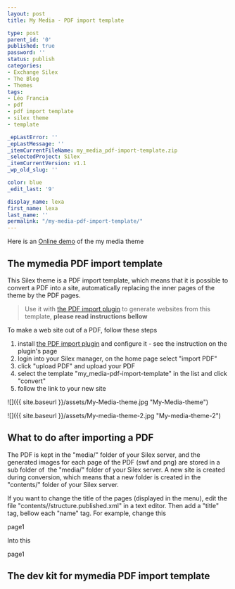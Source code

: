 ```yaml
---
layout: post
title: My Media - PDF import template

type: post
parent_id: '0'
published: true
password: ''
status: publish
categories:
- Exchange Silex
- The Blog
- Themes
tags:
- Léo Francia
- pdf
- pdf import template
- silex theme
- template

_epLastError: ''
_epLastMessage: ''
_itemCurrentFileName: my_media_pdf-import-template.zip
_selectedProject: Silex
_itemCurrentVersion: v1.1
_wp_old_slug: ''

color: blue
_edit_last: '9'

display_name: lexa
first_name: lexa
last_name: ''
permalink: "/my-media-pdf-import-template/"
---
```


Here is an [Online demo](http://www.silexprod.com/silex_leo_02/?/my_media#/my_media/home "Démo en ligne") of the my media theme  

The mymedia PDF import template
-------------------------------

This Silex theme is a PDF import template, which means that it is possible to convert a PDF into a site, automatically replacing the inner pages of the theme by the PDF pages.

> Use it with [the PDF import plugin](https://www.silexlabs.org/?p=1387) to generate websites from this template, **please read instructions bellow**

To make a web site out of a PDF, follow these steps

1.  install [the PDF import plugin](https://www.silexlabs.org/?p=1387) and configure it - see the instruction on the plugin's page
2.  login into your Silex manager, on the home page select "import PDF"
3.  click "upload PDF" and upload your PDF
4.  select the template "my_media-pdf-import-template" in the list and click "convert"
5.  follow the link to your new site

![]({{ site.baseurl }}/assets/My-Media-theme.jpg "My-Media-theme")

![]({{ site.baseurl }}/assets/My-media-theme-2.jpg "My-media-theme-2")

What to do after importing a PDF
--------------------------------

The PDF is kept in the "media/" folder of your Silex server, and the generated images for each page of the PDF (swf and png) are stored in a sub folder of  the "media/" folder of your Silex server. A new site is created during conversion, which means that a new folder is created in the "contents/" folder of your Silex server.

If you want to change the title of the pages (displayed in the menu), edit the file "contents/<your site name>/structure.published.xml" in a text editor. Then add a "title" tag, bellow each "name" tag. For example, change this

<name>page1</name>

Into this

<name>page1</name><title>First Page</title>



The dev kit for mymedia PDF import template
-------------------------------------------


